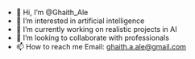 - 👋 Hi, I’m @Ghaith_Ale
- 👀 I’m interested in artificial intelligence
- 🌱 I’m currently working on realistic projects in AI
- 💞️ I’m looking to collaborate with professionals
- 📫 How to reach me Email: ghaith.a.ale@gmail.com

<!---
GhaithAli1997/GhaithAli1997 is a ✨ special ✨ repository because its `README.md` (this file) appears on your GitHub profile.
You can click the Preview link to take a look at your changes.
--->

